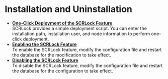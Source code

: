 # Installation and Uninstallation<a name="EN-US_TOPIC_0000001721880305"></a>

-   **[One-Click Deployment of the SCRLock Feature](one-click-deployment-of-the-scrlock-feature.md)**  
SCRLock provides a simple deployment script. You can enter the installation path, installation user, and node information to perform one-click deployment.
-   **[Enabling the SCRLock Feature](enabling-the-scrlock-feature.md)**  
To enable the SCRLock feature, modify the configuration file and restart the database for the modification to take effect.
-   **[Disabling the SCRLock Feature](disabling-the-scrlock-feature.md)**  
To disable the SCRLock feature, modify the configuration file and restart the database for the configuration to take effect.

